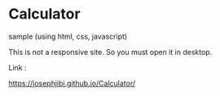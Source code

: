 # Calculator
sample (using html, css, javascript)

This is not a responsive site. So you must open it in desktop.

Link : 

https://josephjibi.github.io/Calculator/
